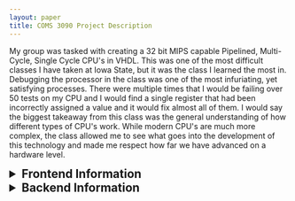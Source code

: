 ```yaml
---
layout: paper
title: COMS 3090 Project Description
---
```


My group was tasked with creating a 32 bit MIPS capable Pipelined, Multi-Cycle, Single Cycle CPU's in VHDL. This was
one of the most difficult classes I have taken at Iowa State, but it was the class I learned the most in. Debugging
the processor in the class was one of the most infuriating, yet satisfying processes. There were multiple times that
I would be failing over 50 tests on my CPU and I would find a single register that had been incorrectly assigned a value
and it would fix almost all of them. 
I would say the biggest takeaway from this class was the general understanding of how different types of CPU's work.
While modern CPU's are much more complex, the class allowed me to see what goes into the development of this technology 
and made me respect how far we have advanced on a hardware level.

<details>
    <summary style="font-size:1.5em; font-weight:bold;">Frontend Information</summary>
    <p>
    While my team has not decided on a frontend solution yet I have put my hat in the ring for sveltejs (web) and
    svelte native (app). We are not 100% sure that an app is going to be plausible to develop on top of the web environment,
    but I think that using svelte js and native for the frameworks will make it a consistent development experience.
    </p>
</details>

<details>
    <summary style="font-size:1.5em; font-weight:bold;">Backend Information</summary>
    <p>
    Below is an example of the .NET WEB API, which is what we are using for the backend of the project. While we 
    have not started actual backend development below is an example of a simple http request handler for recieving temperature
    information from the arduino.
    </p>
    <pre style="background-color:#2d2d2d;color:#c678dd;padding:10px;border-radius:5px;overflow-x:auto;font-family:monospace;">
Code here {}
    </pre>
</details>


    
